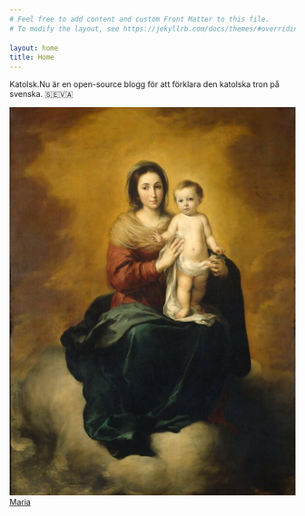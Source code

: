 ```yaml
---
# Feel free to add content and custom Front Matter to this file.
# To modify the layout, see https://jekyllrb.com/docs/themes/#overriding-theme-defaults

layout: home
title: Home
---
```



Katolsk.Nu är en open-source blogg för att förklara den katolska tron på svenska. 🇸🇪🇻🇦

<div id="image-container">
    <div class="menu-entry">
        <img src="/assets/mary.jpg">
        <div class="desc">
            <a href="/tag/maria">Maria</a>
        </div>
    </div>
</div>